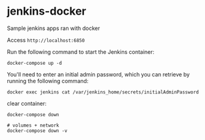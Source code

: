 # jenkins-docker

Sample jenkins apps ran with docker

Access `http://localhost:6850`

Run the following command to start the Jenkins container:
```
docker-compose up -d
```

You'll need to enter an initial admin password, which you can retrieve by running the following command:

```
docker exec jenkins cat /var/jenkins_home/secrets/initialAdminPassword
```

clear container:

```
docker-compose down

# volumes + network
docker-compose down -v
```